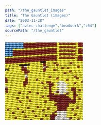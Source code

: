 ```yaml
---
path: "/the_gauntlet_images"
title: "The Gauntlet (images)"
date: "2003-11-28"
tags: ["aztec-challenge","beadwork","c64"]
sourcePath: "/the_gauntlet"
---
```


 ![gauntlet_color.jpg_hexagon.jpeg](gauntlet_color.jpg_hexagon.jpeg)